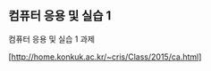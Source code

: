 컴퓨터 응용 및 실습 1
------------------------
컴퓨터 응용 및 실습 1 과제

[http://home.konkuk.ac.kr/~cris/Class/2015/ca.html]

